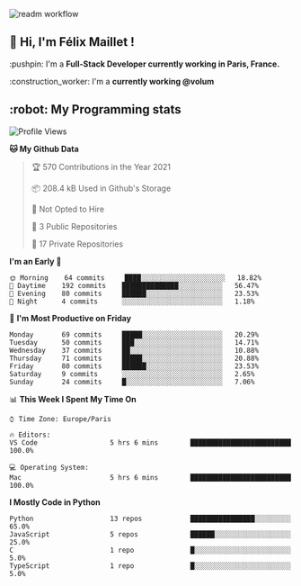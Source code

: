 ![readm workflow](https://github.com/fmaillet24/fmaillet24/actions/workflows/main.yml/badge.svg)

<h2>👋 Hi, I'm Félix Maillet !</h2>

<p>:pushpin: I'm a <strong>Full-Stack Developer currently working in Paris, France.</strong></p>
<p>:construction_worker: I'm a <strong>currently working @volum</strong></p>

<h2>:robot: My Programming stats</h2>

<!--START_SECTION:waka-->
![Profile Views](http://img.shields.io/badge/Profile%20Views-0-blue)

**🐱 My Github Data** 

> 🏆 570 Contributions in the Year 2021
 > 
> 📦 208.4 kB Used in Github's Storage 
 > 
> 🚫 Not Opted to Hire
 > 
> 📜 3 Public Repositories 
 > 
> 🔑 17 Private Repositories  
 > 
**I'm an Early 🐤** 

```text
🌞 Morning    64 commits     ████░░░░░░░░░░░░░░░░░░░░░   18.82% 
🌆 Daytime    192 commits    ██████████████░░░░░░░░░░░   56.47% 
🌃 Evening    80 commits     ██████░░░░░░░░░░░░░░░░░░░   23.53% 
🌙 Night      4 commits      ░░░░░░░░░░░░░░░░░░░░░░░░░   1.18%

```
📅 **I'm Most Productive on Friday** 

```text
Monday       69 commits     █████░░░░░░░░░░░░░░░░░░░░   20.29% 
Tuesday      50 commits     ███░░░░░░░░░░░░░░░░░░░░░░   14.71% 
Wednesday    37 commits     ██░░░░░░░░░░░░░░░░░░░░░░░   10.88% 
Thursday     71 commits     █████░░░░░░░░░░░░░░░░░░░░   20.88% 
Friday       80 commits     ██████░░░░░░░░░░░░░░░░░░░   23.53% 
Saturday     9 commits      ░░░░░░░░░░░░░░░░░░░░░░░░░   2.65% 
Sunday       24 commits     █░░░░░░░░░░░░░░░░░░░░░░░░   7.06%

```


📊 **This Week I Spent My Time On** 

```text
⌚︎ Time Zone: Europe/Paris

🔥 Editors: 
VS Code                  5 hrs 6 mins        █████████████████████████   100.0%

💻 Operating System: 
Mac                      5 hrs 6 mins        █████████████████████████   100.0%

```

**I Mostly Code in Python** 

```text
Python                   13 repos            ████████████████░░░░░░░░░   65.0% 
JavaScript               5 repos             ██████░░░░░░░░░░░░░░░░░░░   25.0% 
C                        1 repo              █░░░░░░░░░░░░░░░░░░░░░░░░   5.0% 
TypeScript               1 repo              █░░░░░░░░░░░░░░░░░░░░░░░░   5.0%

```



<!--END_SECTION:waka-->
